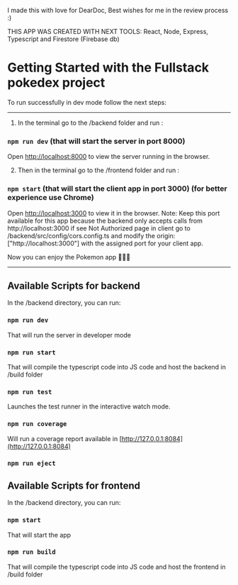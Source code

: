 I made this with love for DearDoc, Best wishes for me in the review process :)

THIS APP WAS CREATED WITH NEXT TOOLS:
React, Node, Express, Typescript and Firestore (Firebase db)

# Getting Started with the Fullstack pokedex project 
To run successfully in dev mode follow the next steps:

________________________________________________________
1. In the terminal go to the /backend folder and run :
### `npm run dev`  (that will start the server in port 8000)
Open [http://localhost:8000](http://localhost:8000) to view the server running in the browser.



2. Then in the terminal go to the /frontend folder and run :
### `npm start`  (that will start the client app in port 3000) (for better experience use Chrome)
Open [http://localhost:3000](http://localhost:3000) to view it in the browser.
Note: Keep this port available for this app because the backend only accepts calls from http://localhost:3000
if see Not Authorized page in client go to /backend/src/config/cors.config.ts and modify the origin: ["http://localhost:3000"] 
with the assigned port for your client app.

Now you can enjoy the Pokemon app 🥳️🥳️🥳️
________________________________________________________
   

## Available Scripts for backend 

In the /backend directory, you can run:

### `npm run dev` 
That will run the server in developer mode

### `npm run start` 
That will compile the typescript code into JS code and host the backend in /build folder

### `npm run test`
Launches the test runner in the interactive watch mode.

### `npm run coverage`
Will run a coverage report available in [http://127.0.0.1:8084](http://127.0.0.1:8084) 
### `npm run eject`

## Available Scripts for frontend 

In the /backend directory, you can run:

### `npm start` 
That will start the app

### `npm run build` 
That will compile the typescript code into JS code and host the frontend in /build folder

